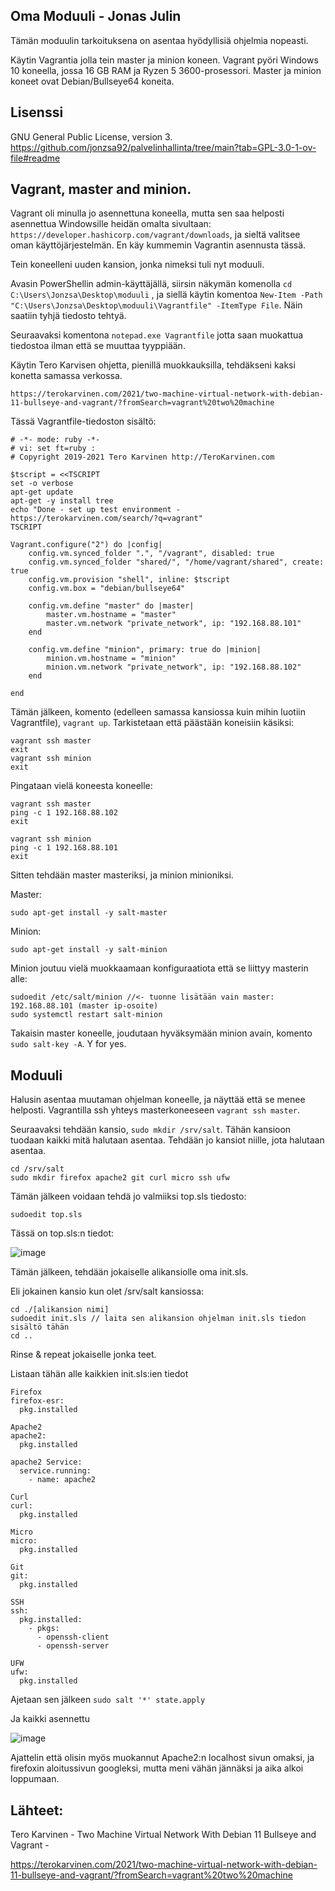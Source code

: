 ## Oma Moduuli - Jonas Julin

Tämän moduulin tarkoituksena on asentaa hyödyllisiä ohjelmia nopeasti.

Käytin Vagrantia jolla tein master ja minion koneen. Vagrant pyöri Windows 10 koneella, jossa 16 GB RAM ja Ryzen 5 3600-prosessori.
Master ja minion koneet ovat Debian/Bullseye64 koneita.

## Lisenssi

GNU General Public License, version 3.
https://github.com/jonzsa92/palvelinhallinta/tree/main?tab=GPL-3.0-1-ov-file#readme

## Vagrant, master and minion.

Vagrant oli minulla jo asennettuna koneella, mutta sen saa helposti asennettua Windowsille heidän omalta sivultaan: `https://developer.hashicorp.com/vagrant/downloads`, ja sieltä valitsee oman käyttöjärjestelmän. En käy kummemin Vagrantin asennusta tässä.

Tein koneelleni uuden kansion, jonka nimeksi tuli nyt moduuli.

Avasin PowerShellin admin-käyttäjällä, siirsin näkymän komenolla `cd C:\Users\Jonzsa\Desktop\moduuli` , ja siellä käytin komentoa `New-Item -Path "C:\Users\Jonzsa\Desktop\moduuli\Vagrantfile" -ItemType File`. Näin saatiin tyhjä tiedosto tehtyä.

Seuraavaksi komentona `notepad.exe Vagrantfile` jotta saan muokattua tiedostoa ilman että se muuttaa tyyppiään.

Käytin Tero Karvisen ohjetta, pienillä muokkauksilla, tehdäkseni kaksi konetta samassa verkossa. 
    
    https://terokarvinen.com/2021/two-machine-virtual-network-with-debian-11-bullseye-and-vagrant/?fromSearch=vagrant%20two%20machine

Tässä Vagrantfile-tiedoston sisältö:

    # -*- mode: ruby -*-
    # vi: set ft=ruby :
    # Copyright 2019-2021 Tero Karvinen http://TeroKarvinen.com

    $tscript = <<TSCRIPT
    set -o verbose
    apt-get update
    apt-get -y install tree
    echo "Done - set up test environment - https://terokarvinen.com/search/?q=vagrant"
    TSCRIPT

    Vagrant.configure("2") do |config|
	    config.vm.synced_folder ".", "/vagrant", disabled: true
	    config.vm.synced_folder "shared/", "/home/vagrant/shared", create: true
	    config.vm.provision "shell", inline: $tscript
	    config.vm.box = "debian/bullseye64"

	    config.vm.define "master" do |master|
		    master.vm.hostname = "master"
		    master.vm.network "private_network", ip: "192.168.88.101"
	    end

	    config.vm.define "minion", primary: true do |minion|
		    minion.vm.hostname = "minion"
		    minion.vm.network "private_network", ip: "192.168.88.102"
	    end
	
    end

Tämän jälkeen, komento (edelleen samassa kansiossa kuin mihin luotiin Vagrantfile), `vagrant up`. Tarkistetaan että päästään koneisiin käsiksi:

    vagrant ssh master
    exit
    vagrant ssh minion
    exit

Pingataan vielä koneesta koneelle:

    vagrant ssh master
    ping -c 1 192.168.88.102
    exit

    vagrant ssh minion
    ping -c 1 192.168.88.101
    exit

Sitten tehdään master masteriksi, ja minion minioniksi.

Master:

    sudo apt-get install -y salt-master

Minion:

    sudo apt-get install -y salt-minion

Minion joutuu vielä muokkaamaan konfiguraatiota että se liittyy masterin alle:

    sudoedit /etc/salt/minion //<- tuonne lisätään vain master: 192.168.88.101 (master ip-osoite)
    sudo systemctl restart salt-minion

Takaisin master koneelle, joudutaan hyväksymään minion avain, komento `sudo salt-key -A`. Y for yes.

## Moduuli

Halusin asentaa muutaman ohjelman koneelle, ja näyttää että se menee helposti. Vagrantilla ssh yhteys masterkoneeseen `vagrant ssh master`. 

Seuraavaksi tehdään kansio, `sudo mkdir /srv/salt`. Tähän kansioon tuodaan kaikki mitä halutaan asentaa. Tehdään jo kansiot niille, jota halutaan asentaa.

    cd /srv/salt
    sudo mkdir firefox apache2 git curl micro ssh ufw

Tämän jälkeen voidaan tehdä jo valmiiksi top.sls tiedosto:

    sudoedit top.sls

Tässä on top.sls:n tiedot:

![image](https://github.com/jonzsa92/palvelinhallinta/assets/106398186/5c0ad0ab-c640-4fa3-b93b-6751e777d362)



Tämän jälkeen, tehdään jokaiselle alikansiolle oma init.sls.

Eli jokainen kansio kun olet /srv/salt kansiossa:

    cd ./[alikansion nimi]
    sudoedit init.sls // laita sen alikansion ohjelman init.sls tiedon sisältö tähän
    cd ..

Rinse & repeat jokaiselle jonka teet.

Listaan tähän alle kaikkien init.sls:ien tiedot

    Firefox
    firefox-esr:
      pkg.installed

    Apache2
    apache2:
      pkg.installed

    apache2 Service:
      service.running:
        - name: apache2

    Curl
    curl:
      pkg.installed

    Micro
    micro:
      pkg.installed

    Git
    git:
      pkg.installed

    SSH
    ssh:
      pkg.installed:
        - pkgs:
          - openssh-client
          - openssh-server

    UFW
    ufw:
      pkg.installed

Ajetaan sen jälkeen `sudo salt '*' state.apply`

Ja kaikki asennettu

![image](https://github.com/jonzsa92/palvelinhallinta/assets/106398186/ae625aa0-4e1c-460b-b1d7-ee4c6afcaed7)


Ajattelin että olisin myös muokannut Apache2:n localhost sivun omaksi, ja firefoxin aloitussivun googleksi, mutta meni vähän jännäksi ja aika alkoi loppumaan.

## Lähteet:

Tero Karvinen - Two Machine Virtual Network With Debian 11 Bullseye and Vagrant -

https://terokarvinen.com/2021/two-machine-virtual-network-with-debian-11-bullseye-and-vagrant/?fromSearch=vagrant%20two%20machine

